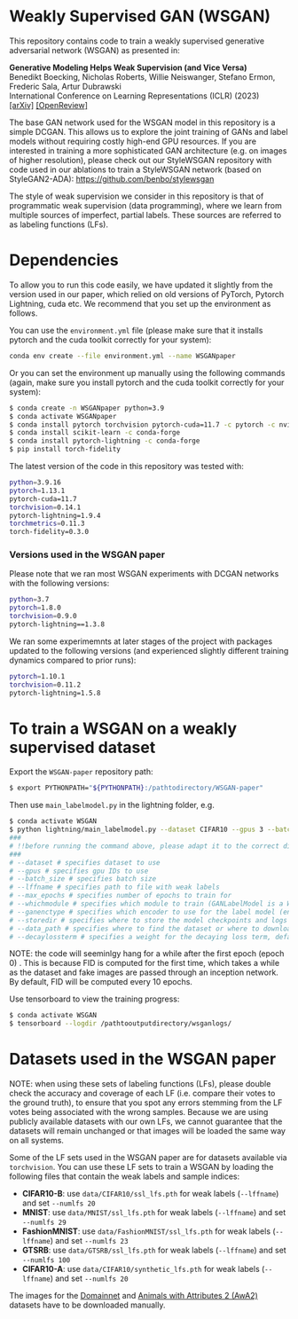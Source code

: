 # Weakly Supervised GAN (WSGAN)
This repository contains code to train a weakly supervised generative adversarial network (WSGAN) as presented in: 

**Generative Modeling Helps Weak Supervision (and Vice Versa)**<br>
Benedikt Boecking, Nicholas Roberts, Willie Neiswanger, Stefano Ermon, Frederic Sala, Artur Dubrawski<br>
International Conference on Learning Representations (ICLR) (2023)<br>
<a class="" href="https://arxiv.org/abs/2203.12023">[arXiv]</a> <a class="" href="https://openreview.net/forum?id=3OaBBATwsvP">[OpenReview]</a>

The base GAN network used for the WSGAN model in this repository is a simple DCGAN. This allows us to explore the joint training of GANs and label models without requiring costly high-end GPU resources. If you are interested in training a more sophisticated GAN architecture  (e.g. on images of higher resolution), please check out our StyleWSGAN repository with code used in our ablations to train a StyleWSGAN network (based on StyleGAN2-ADA): https://github.com/benbo/stylewsgan 

The style of weak supervision we consider in this repository is that of programmatic weak supervision (data programming), where we learn from multiple sources of imperfect, partial labels. These sources are referred to as labeling functions (LFs). 

# Dependencies
To allow you to run this code easily, we have updated it slightly from the version used in our paper, which relied on old versions of PyTorch, Pytorch Lightning, cuda etc. We recommend that you set up the environment as follows.

You can use the `environment.yml` file (please make sure that it installs pytorch and the cuda toolkit correctly for your system):
```bash
conda env create --file environment.yml --name WSGANpaper
```
Or you can set the environment up manually using the following commands (again, make sure you install pytorch and the cuda toolkit correctly for your system):
```bash
$ conda create -n WSGANpaper python=3.9
$ conda activate WSGANpaper
$ conda install pytorch torchvision pytorch-cuda=11.7 -c pytorch -c nvidia
$ conda install scikit-learn -c conda-forge 
$ conda install pytorch-lightning -c conda-forge
$ pip install torch-fidelity
```

The latest version of the code in this repository was tested with:
```bash
python=3.9.16
pytorch=1.13.1
pytorch-cuda=11.7
torchvision=0.14.1
pytorch-lightning=1.9.4
torchmetrics=0.11.3
torch-fidelity=0.3.0
```


### Versions used in the WSGAN paper
Please note that we ran most WSGAN experiments with DCGAN networks with the following versions: 
```bash
python=3.7
pytorch=1.8.0
torchvision=0.9.0
pytorch-lightning==1.3.8
```
We ran some experimemnts at later stages of the project with packages updated to the following versions (and experienced slightly different training dynamics compared to prior runs): 
```bash
pytorch=1.10.1
torchvision=0.11.2
pytorch-lightning=1.5.8
```

# To train a WSGAN on a weakly supervised dataset 
Export the `WSGAN-paper` repository path:
```bash
$ export PYTHONPATH="${PYTHONPATH}:/pathtodirectory/WSGAN-paper"
```

Then use `main_labelmodel.py` in the lightning folder, e.g.

```bash
$ conda activate WSGAN
$ python lightning/main_labelmodel.py --dataset CIFAR10 --gpus 3 --batch_size 16 --lffname /pathtodirectory/WSGAN-paper/data/CIFAR10/fixed_LFs.pth --max_epochs 150 --whichmodule GANLabelModel --ganenctype encoderX --storedir /outputs/ --data_path /pathtodownloaddirectory/
###
# !!before running the command above, please adapt it to the correct directories on your system!!
###
# --dataset # specifies dataset to use
# --gpus # specifies gpu IDs to use
# --batch_size # specifies batch size
# --lffname # specifies path to file with weak labels
# --max_epochs # specifies number of epochs to train for
# --whichmodule # specifies which module to train (GANLabelModel is a WSGAN, but you can also train an InfoGAN)
# --ganenctype # specifies which encoder to use for the label model (encoderX is recommended)
# --storedir # specifies where to store the model checkpoints and logs
# --data_path # specifies where to find the dataset or where to download it to
# --decaylossterm # specifies a weight for the decaying loss term, default is 1.0
```

NOTE: the code will seeminlgy hang for a while after the first epoch (epoch 0) . This is because FID is computed for the first time, which takes a while as the dataset and fake images are passed through an inception network. By default, FID will be computed every 10 epochs. 

Use tensorboard to view the training progress:
```bash
$ conda activate WSGAN
$ tensorboard --logdir /pathtooutputdirectory/wsganlogs/
```


# Datasets used in the WSGAN paper
NOTE: when using these sets of labeling functions (LFs), please double check the accuracy and coverage of each LF (i.e. compare their votes to the ground truth), to ensure that you spot any errors stemming from the LF votes being associated with the wrong samples. Because we are using publicly available datasets with our own LFs, we cannot guarantee that the datasets will remain unchanged or that images will be loaded the same way on all systems.

Some of the LF sets used in the WSGAN paper are for datasets available via `torchvision`. You can use these LF sets to train a WSGAN by loading the following files that contain the weak labels and sample indices:
- **CIFAR10-B**: use ``data/CIFAR10/ssl_lfs.pth`` for weak labels (``--lffname``) and set ``--numlfs 20``
- **MNIST**: use ``data/MNIST/ssl_lfs.pth`` for weak labels (``--lffname``) and set ``--numlfs 29``
- **FashionMNIST**: use ``data/FashionMNIST/ssl_lfs.pth`` for weak labels (``--lffname``) and set ``--numlfs 23``
- **GTSRB**: use ``data/GTSRB/ssl_lfs.pth`` for weak labels (``--lffname``) and set ``--numlfs 100``
- **CIFAR10-A**: use ``data/CIFAR10/synthetic_lfs.pth`` for weak labels (``--lffname``) and set ``--numlfs 20``

The images for the [Domainnet](http://ai.bu.edu/DomainNet/) and [Animals with Attributes 2 (AwA2)](https://cvml.ista.ac.at/AwA2/) datasets have to be downloaded manually.



